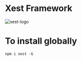 # Xest Framework
![xest-logo](https://user-images.githubusercontent.com/1476886/147765281-e871657c-37a8-495d-b08b-c5dccf6334c3.png)

 # To install globally 
`npm i xest -G`
